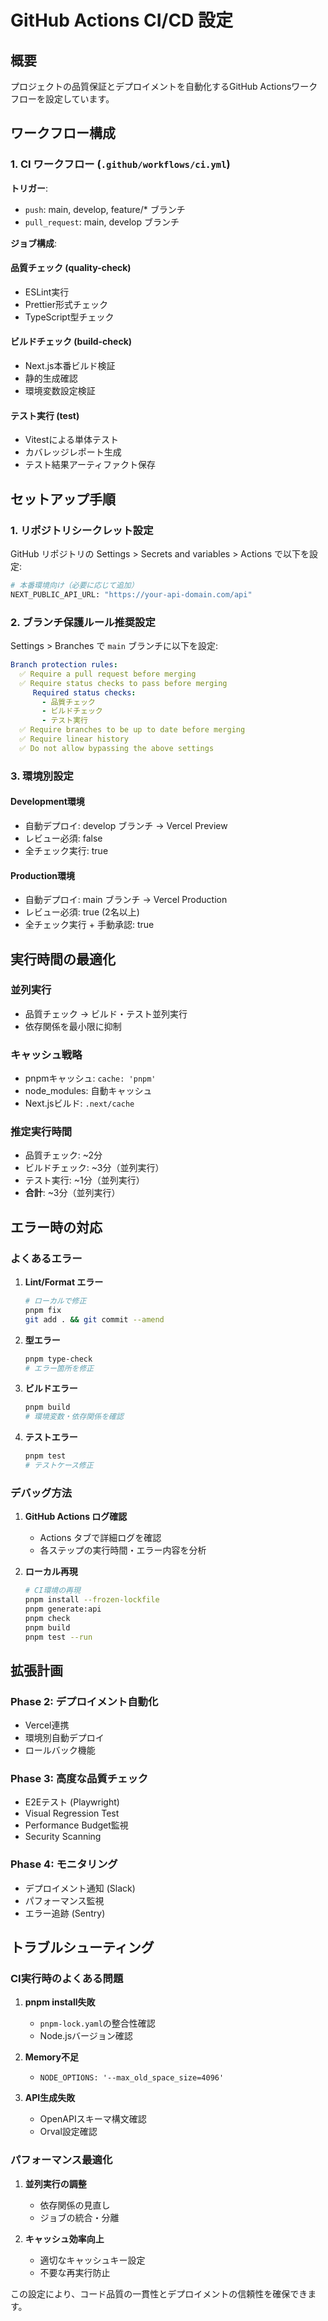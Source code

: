 # GitHub Actions CI/CD 設定

## 概要

プロジェクトの品質保証とデプロイメントを自動化するGitHub Actionsワークフローを設定しています。

## ワークフロー構成

### 1. CI ワークフロー (`.github/workflows/ci.yml`)

**トリガー**:

- `push`: main, develop, feature/\* ブランチ
- `pull_request`: main, develop ブランチ

**ジョブ構成**:

#### 品質チェック (quality-check)

- ESLint実行
- Prettier形式チェック
- TypeScript型チェック

#### ビルドチェック (build-check)

- Next.js本番ビルド検証
- 静的生成確認
- 環境変数設定検証

#### テスト実行 (test)

- Vitestによる単体テスト
- カバレッジレポート生成
- テスト結果アーティファクト保存

## セットアップ手順

### 1. リポジトリシークレット設定

GitHub リポジトリの Settings > Secrets and variables > Actions で以下を設定:

```bash
# 本番環境向け（必要に応じて追加）
NEXT_PUBLIC_API_URL: "https://your-api-domain.com/api"
```

### 2. ブランチ保護ルール推奨設定

Settings > Branches で `main` ブランチに以下を設定:

```yaml
Branch protection rules:
  ✅ Require a pull request before merging
  ✅ Require status checks to pass before merging
     Required status checks:
       - 品質チェック
       - ビルドチェック
       - テスト実行
  ✅ Require branches to be up to date before merging
  ✅ Require linear history
  ✅ Do not allow bypassing the above settings
```

### 3. 環境別設定

#### Development環境

- 自動デプロイ: develop ブランチ → Vercel Preview
- レビュー必須: false
- 全チェック実行: true

#### Production環境

- 自動デプロイ: main ブランチ → Vercel Production
- レビュー必須: true (2名以上)
- 全チェック実行 + 手動承認: true

## 実行時間の最適化

### 並列実行

- 品質チェック → ビルド・テスト並列実行
- 依存関係を最小限に抑制

### キャッシュ戦略

- pnpmキャッシュ: `cache: 'pnpm'`
- node_modules: 自動キャッシュ
- Next.jsビルド: `.next/cache`

### 推定実行時間

- 品質チェック: ~2分
- ビルドチェック: ~3分（並列実行）
- テスト実行: ~1分（並列実行）
- **合計**: ~3分（並列実行）

## エラー時の対応

### よくあるエラー

1. **Lint/Format エラー**

   ```bash
   # ローカルで修正
   pnpm fix
   git add . && git commit --amend
   ```

2. **型エラー**

   ```bash
   pnpm type-check
   # エラー箇所を修正
   ```

3. **ビルドエラー**

   ```bash
   pnpm build
   # 環境変数・依存関係を確認
   ```

4. **テストエラー**
   ```bash
   pnpm test
   # テストケース修正
   ```

### デバッグ方法

1. **GitHub Actions ログ確認**
   - Actions タブで詳細ログを確認
   - 各ステップの実行時間・エラー内容を分析

2. **ローカル再現**
   ```bash
   # CI環境の再現
   pnpm install --frozen-lockfile
   pnpm generate:api
   pnpm check
   pnpm build
   pnpm test --run
   ```

## 拡張計画

### Phase 2: デプロイメント自動化

- Vercel連携
- 環境別自動デプロイ
- ロールバック機能

### Phase 3: 高度な品質チェック

- E2Eテスト (Playwright)
- Visual Regression Test
- Performance Budget監視
- Security Scanning

### Phase 4: モニタリング

- デプロイメント通知 (Slack)
- パフォーマンス監視
- エラー追跡 (Sentry)

## トラブルシューティング

### CI実行時のよくある問題

1. **pnpm install失敗**
   - `pnpm-lock.yaml`の整合性確認
   - Node.jsバージョン確認

2. **Memory不足**
   - `NODE_OPTIONS: '--max_old_space_size=4096'`

3. **API生成失敗**
   - OpenAPIスキーマ構文確認
   - Orval設定確認

### パフォーマンス最適化

1. **並列実行の調整**
   - 依存関係の見直し
   - ジョブの統合・分離

2. **キャッシュ効率向上**
   - 適切なキャッシュキー設定
   - 不要な再実行防止

この設定により、コード品質の一貫性とデプロイメントの信頼性を確保できます。
